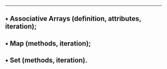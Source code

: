 ---------------------------------------------------------------
• Associative Arrays (definition, attributes, iteration);
---------------------------------------------------------------
• Map (methods, iteration);
------------------------------------------------------------------
• Set (methods, iteration).
-------------------------------------------------------------
